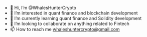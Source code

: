 - 👋 Hi, I’m @WhalesHunterCrypto
- 👀 I’m interested in quant finance and blockchain development
- 🌱 I’m currently learning quant finance and Solidity development
- 💞️ I’m looking to collaborate on anything related to Fintech
- 📫 How to reach me whaleshuntercrypto@gmail.com

<!---
WhalesHunterCrypto/WhalesHunterCrypto is a ✨ special ✨ repository because its `README.md` (this file) appears on your GitHub profile.
You can click the Preview link to take a look at your changes.
--->
